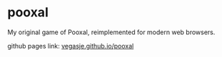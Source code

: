pooxal
======

My original game of Pooxal, reimplemented for modern web browsers.

github pages link: [vegasje.github.io/pooxal](http://vegasje.github.io/pooxal/#edit)
